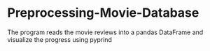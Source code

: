 # Preprocessing-Movie-Database
The program reads the movie reviews into a pandas DataFrame and visualize the progress using pyprind 
